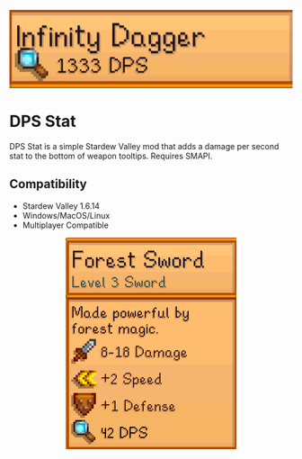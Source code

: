 ![banner](media/banner_upscaled3x.png)

# DPS Stat
DPS Stat is a simple Stardew Valley mod that adds a damage per second stat to the bottom of weapon tooltips. Requires SMAPI.

## Compatibility
* Stardew Valley 1.6.14
* Windows/MacOS/Linux
* Multiplayer Compatible

<p align="center">
    <img src="media/preview1.png"/>
</p>

